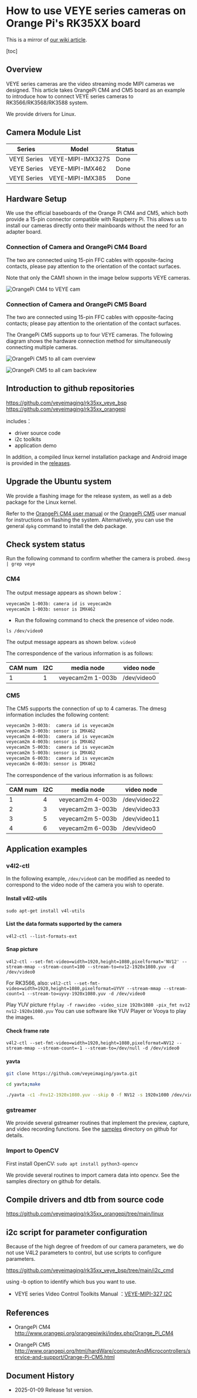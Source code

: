 # How to use VEYE series cameras on Orange Pi's RK35XX board

This is a mirror of [our wiki article](https://wiki.veye.cc/index.php/VEYE_Camera_on_Orange_Pi%27s_RK35XX_Boards).

[toc]

## Overview
VEYE series cameras are the video streaming mode MIPI cameras we designed. This article takes OrangePi CM4 and CM5 board as an example to introduce how to connect VEYE series cameras to RK3566/RK3568/RK3588 system.

We provide drivers for Linux.

## Camera Module List

| Series  | Model  | Status  |
| ------------ | ------------ | ------------ |
| VEYE Series  | VEYE-MIPI-IMX327S  | Done  |
| VEYE Series  | VEYE-MIPI-IMX462  | Done  |
| VEYE Series  | VEYE-MIPI-IMX385  | Done  |

## Hardware Setup
We use the official baseboards of the Orange Pi CM4 and CM5, which both provide a 15-pin connector compatible with Raspberry Pi. This allows us to install our cameras directly onto their mainboards without the need for an adapter board.

### Connection of Camera and OrangePi CM4 Board
The two are connected using 15-pin FFC cables with opposite-facing contacts, please pay attention to the orientation of the contact surfaces.

Note that only the CAM1 shown in the image below supports VEYE cameras.

![OrangePi CM4 to VEYE cam](resources/OrangePi_CM4_to_VEYE_cam.JPG)

### Connection of Camera and OrangePi CM5 Board
The two are connected using 15-pin FFC cables with opposite-facing contacts; please pay attention to the orientation of the contact surfaces.

The OrangePi CM5 supports up to four VEYE cameras. The following diagram shows the hardware connection method for simultaneously connecting multiple cameras.

![OrangePi CM5 to all cam overview](resources/OrangePi_CM5_to_all_cam_overview.JPG)

![OrangePi CM5 to all cam backview](resources/OrangePi_CM5_to_all_cam_backview.JPG)

## Introduction to github repositories

https://github.com/veyeimaging/rk35xx_veye_bsp
https://github.com/veyeimaging/rk35xx_orangepi

includes：
- driver source code
- i2c toolkits
- application demo

In addition, a compiled linux kernel installation package and Android image is provided in the [releases](https://github.com/veyeimaging/rk35xx_orangepi/releases).

## Upgrade the Ubuntu system

We provide a flashing image for the release system, as well as a deb package for the Linux kernel.

Refer to the [OrangePi CM4 user manual](http://www.orangepi.org/orangepiwiki/index.php/Orange_Pi_CM4) or the [OrangePi CM5](http://www.orangepi.org/html/hardWare/computerAndMicrocontrollers/service-and-support/Orange-Pi-CM5.html) user manual for instructions on flashing the system. Alternatively, you can use the general `dpkg` command to install the deb package.

## Check system status
Run the following command to confirm whether the camera is probed.
`dmesg | grep veye`
### CM4
The output message appears as shown below：
```bash
veyecam2m 1-003b: camera id is veyecam2m
veyecam2m 1-003b: sensor is IMX462
```
- Run the following command to check the presence of video node.

`ls /dev/video0`

The output message appears as shown below.
`video0`

The correspondence of the various information is as follows:

| CAM num | I2C | media node         | video node    |
|---------|-----|--------------------|---------------|
| 1       | 1   | veyecam2m 1-003b   | /dev/video0   |

### CM5
The CM5 supports the connection of up to 4 cameras. The dmesg information includes the following content:
```bash
veyecam2m 3-003b:  camera id is veyecam2m
veyecam2m 3-003b: sensor is IMX462
veyecam2m 4-003b:  camera id is veyecam2m
veyecam2m 4-003b: sensor is IMX462
veyecam2m 5-003b:  camera id is veyecam2m
veyecam2m 5-003b: sensor is IMX462
veyecam2m 6-003b:  camera id is veyecam2m
veyecam2m 6-003b: sensor is IMX462
```
The correspondence of the various information is as follows:

| CAM num | I2C | media node         | video node    |
|---------|-----|--------------------|---------------|
| 1       | 4   | veyecam2m 4-003b   | /dev/video22  |
| 2       | 3   | veyecam2m 3-003b   | /dev/video33  |
| 3       | 5   | veyecam2m 5-003b   | /dev/video11  |
| 4       | 6   | veyecam2m 6-003b   | /dev/video0   |


## Application examples
### v4l2-ctl
In the following example, `/dev/video0` can be modified as needed to correspond to the video node of the camera you wish to operate.

#### Install v4l2-utils
`sudo apt-get install v4l-utils`

####  List the data formats supported by the camera

`v4l2-ctl --list-formats-ext`

#### Snap picture

`v4l2-ctl --set-fmt-video=width=1920,height=1080,pixelformat='NV12' --stream-mmap --stream-count=100 --stream-to=nv12-1920x1080.yuv -d /dev/video0`

For RK3566, also:
`v4l2-ctl --set-fmt-video=width=1920,height=1080,pixelformat=UYVY --stream-mmap --stream-count=1 --stream-to=uyvy-1920x1080.yuv -d /dev/video0`

Play YUV picture
`ffplay -f rawvideo -video_size 1920x1080 -pix_fmt nv12 nv12-1920x1080.yuv`
You can use software like YUV Player or Vooya to play the images.

#### Check frame rate
`v4l2-ctl --set-fmt-video=width=1920,height=1080,pixelformat=NV12 --stream-mmap --stream-count=-1 --stream-to=/dev/null -d /dev/video0`

#### yavta
```bash
git clone https://github.com/veyeimaging/yavta.git

cd yavta;make

./yavta -c1 -Fnv12-1920x1080.yuv --skip 0 -f NV12 -s 1920x1080 /dev/video0
```

### gstreamer
We provide several gstreamer routines that implement the preview, capture, and video recording functions. See the [samples](https://github.com/veyeimaging/rk35xx_veye_bsp/tree/main/samples) directory on github for details.

### Import to OpenCV

First install OpenCV:
`sudo apt install python3-opencv`

We provide several routines to import camera data into opencv. See the samples directory on github for details.

##  Compile drivers and dtb from source code

https://github.com/veyeimaging/rk35xx_orangepi/tree/main/linux

## i2c script for parameter configuration

Because of the high degree of freedom of our camera parameters, we do not use V4L2 parameters to control, but use scripts to configure parameters.

https://github.com/veyeimaging/rk35xx_veye_bsp/tree/main/i2c_cmd

using -b option to identify which bus you want to use.

- VEYE series
Video Control Toolkits Manual ：[VEYE-MIPI-327 I2C](http://wiki.veye.cc/index.php/VEYE-MIPI-290/327_i2c/)

## References
- OrangePi CM4
http://www.orangepi.org/orangepiwiki/index.php/Orange_Pi_CM4

- OrangePi CM5
http://www.orangepi.org/html/hardWare/computerAndMicrocontrollers/service-and-support/Orange-Pi-CM5.html

## Document History
- 2025-01-09
Release 1st version.
